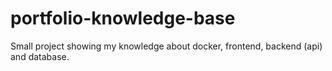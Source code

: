 # portfolio-knowledge-base
Small project showing my knowledge about docker, frontend, backend (api) and database.
